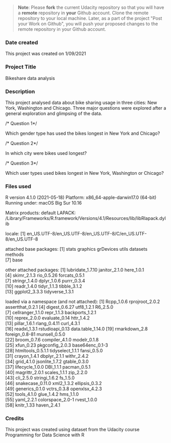 >**Note**: Please **fork** the current Udacity repository so that you will have a **remote** repository in **your** Github account. Clone the remote repository to your local machine. Later, as a part of the project "Post your Work on Github", you will push your proposed changes to the remote repository in your Github account.

### Date created
This project was created on 1/09/2021

### Project Title
Bikeshare data analysis

### Description
This project analysed data about bike sharing usage in three cities: New York, Washington and Chicago. Three major questions were explored after a general exploration and glimpsing of the data.

/* Question 1*/

Which gender type has used the bikes longest in New York and Chicago?

/* Question 2*/

In which city were bikes used longest?

/* Question 3*/

Which user types used bikes longest in New York, Washington or Chicago?



### Files used

R version 4.1.0 (2021-05-18)
Platform: x86_64-apple-darwin17.0 (64-bit)
Running under: macOS Big Sur 10.16

Matrix products: default
LAPACK: /Library/Frameworks/R.framework/Versions/4.1/Resources/lib/libRlapack.dylib

locale:
[1] en_US.UTF-8/en_US.UTF-8/en_US.UTF-8/C/en_US.UTF-8/en_US.UTF-8

attached base packages:
[1] stats     graphics  grDevices utils     datasets  methods  
[7] base     

other attached packages:
 [1] lubridate_1.7.10 janitor_2.1.0    here_1.0.1      
 [4] skimr_2.1.3      rio_0.5.26       forcats_0.5.1   
 [7] stringr_1.4.0    dplyr_1.0.6      purrr_0.3.4     
[10] readr_1.4.0      tidyr_1.1.3      tibble_3.1.2    
[13] ggplot2_3.3.3    tidyverse_1.3.1

loaded via a namespace (and not attached):
 [1] Rcpp_1.0.6        rprojroot_2.0.2   assertthat_0.2.1
 [4] digest_0.6.27     utf8_1.2.1        R6_2.5.0         
 [7] cellranger_1.1.0  repr_1.1.3        backports_1.2.1  
[10] reprex_2.0.0      evaluate_0.14     httr_1.4.2       
[13] pillar_1.6.1      rlang_0.4.11      curl_4.3.1       
[16] readxl_1.3.1      rstudioapi_0.13   data.table_1.14.0
[19] rmarkdown_2.8     foreign_0.8-81    munsell_0.5.0    
[22] broom_0.7.6       compiler_4.1.0    modelr_0.1.8     
[25] xfun_0.23         pkgconfig_2.0.3   base64enc_0.1-3  
[28] htmltools_0.5.1.1 tidyselect_1.1.1  fansi_0.5.0      
[31] crayon_1.4.1      dbplyr_2.1.1      withr_2.4.2      
[34] grid_4.1.0        jsonlite_1.7.2    gtable_0.3.0     
[37] lifecycle_1.0.0   DBI_1.1.1         pacman_0.5.1     
[40] magrittr_2.0.1    scales_1.1.1      zip_2.2.0        
[43] cli_2.5.0         stringi_1.6.2     fs_1.5.0         
[46] snakecase_0.11.0  xml2_1.3.2        ellipsis_0.3.2   
[49] generics_0.1.0    vctrs_0.3.8       openxlsx_4.2.3   
[52] tools_4.1.0       glue_1.4.2        hms_1.1.0        
[55] yaml_2.2.1        colorspace_2.0-1  rvest_1.0.0      
[58] knitr_1.33        haven_2.4.1      

### Credits

This project was created using dataset from the Udacity course Programming for Data Science with R
